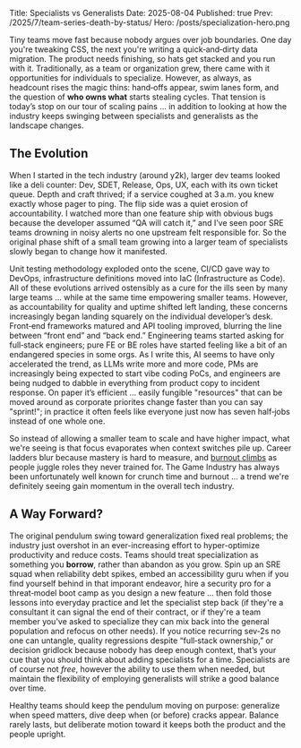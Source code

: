 Title: Specialists vs Generalists
Date: 2025-08-04
Published: true
Prev: /2025/7/team-series-death-by-status/
Hero: /posts/specialization-hero.png

Tiny teams move fast because nobody argues over job boundaries. One day you're tweaking CSS, the next you're writing a quick‑and‑dirty data migration. The product needs finishing, so hats get stacked and you run with it. Traditionally, as a team or organization grew, there came with it opportunities for individuals to specialize. However, as always, as headcount rises the magic thins: hand‑offs appear, swim lanes form, and the question of **who owns what** starts stealing cycles. That tension is today’s stop on our tour of scaling pains ... in addition to looking at how the industry keeps swinging between specialists and generalists as the landscape changes.

## The Evolution

When I started in the tech industry (around y2k), larger dev teams looked like a deli counter: Dev, SDET, Release, Ops, UX, each with its own ticket queue. Depth and craft thrived; if a service coughed at 3 a.m. you knew exactly whose pager to ping. The flip side was a quiet erosion of accountability. I watched more than one feature ship with obvious bugs because the developer assumed “QA will catch it,” and I’ve seen poor SRE teams drowning in noisy alerts no one upstream felt responsible for. So the original phase shift of a small team growing into a larger team of specialists slowly began to change how it manifested.

Unit testing methodology exploded onto the scene, CI/CD gave way to DevOps, infrastructure definitions moved into IaC (Infrastructure as Code). All of these evolutions arrived ostensibly as a cure for the ills seen by many large teams ... while at the same time empowering smaller teams. However, as accountability for quality and uptime shifted left landing, these concerns increasingly began landing squarely on the individual developer’s desk. Front‑end frameworks matured and API tooling improved, blurring the line between “front end” and “back end.” Engineering teams started asking for full‑stack engineers; pure FE or BE roles have started feeling like a bit of an endangered species in some orgs. As I write this, AI seems to have only accelerated the trend, as LLMs write more and more code, PMs are increasingly being expected to start vibe coding PoCs, and engineers are being nudged to dabble in everything from product copy to incident response. On paper it’s efficient ... easily fungible "resources" that can be moved around as corporate priorites change faster than you can say "sprint!"; in practice it often feels like everyone just now has seven half‑jobs instead of one whole one.

So instead of allowing a smaller team to scale and have higher impact, what we're seeing is that focus evaporates when context switches pile up. Career ladders blur because mastery is hard to measure, and [burnout climbs](https://petersobot.com/blog/on-ai-and-burnout/) as people juggle roles they never trained for. The Game Industry has always been unfortunately well known for crunch time and burnout ... a trend we're definitely seeing gain momentum in the overall tech industry.

## A Way Forward?

The original pendulum swing toward generalization fixed real problems; the industry just overshot in an ever-increasing effort to hyper-optimize productivity and reduce costs. Teams should treat specialization as something you **borrow**, rather than abandon as you grow. Spin up an SRE squad when reliability debt spikes, embed an accessibility guru when if you find yourself behind in that imporant endeavor, hire a security pro for a threat‑model boot camp as you design a new feature ... then fold those lessons into everyday practice and let the specialist step back (if they're a consultant it can signal the end of their contract, or if they're a team member you've asked to specialize they can mix back into the general population and refocus on other needs). If you notice recurring sev‑2s no one can untangle, quality regressions despite “full‑stack ownership,” or decision gridlock because nobody has deep enough context, that’s your cue that you should think about adding specialists for a time. Specialists are of course not _free_, however the ability to use them when needed, but maintain the flexibility of employing generalists will strike a good balance over time.

Healthy teams should keep the pendulum moving on purpose: generalize when speed matters, dive deep when (or before) cracks appear. Balance rarely lasts, but deliberate motion toward it keeps both the product and the people upright.
